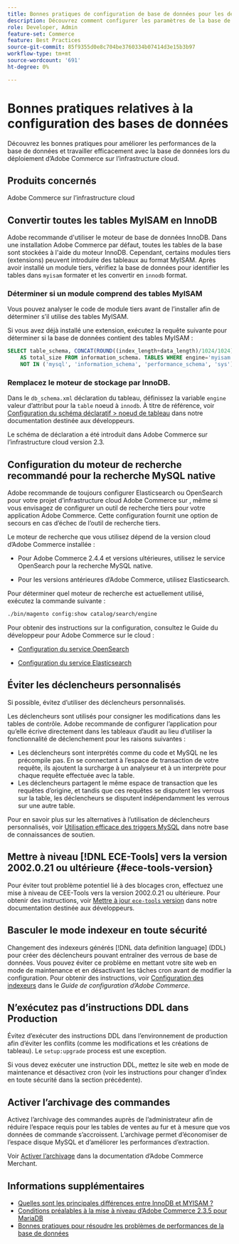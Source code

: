 ```yaml
---
title: Bonnes pratiques de configuration de base de données pour les déploiements cloud
description: Découvrez comment configurer les paramètres de la base de données et de l’application afin d’améliorer les performances lors du déploiement d’Adobe Commerce sur l’infrastructure cloud.
role: Developer, Admin
feature-set: Commerce
feature: Best Practices
source-git-commit: 85f9355d0e8c704be3760334b07414d3e15b3b97
workflow-type: tm+mt
source-wordcount: '691'
ht-degree: 0%

---
```


# Bonnes pratiques relatives à la configuration des bases de données

Découvrez les bonnes pratiques pour améliorer les performances de la base de données et travailler efficacement avec la base de données lors du déploiement d’Adobe Commerce sur l’infrastructure cloud.

## Produits concernés

Adobe Commerce sur l’infrastructure cloud

## Convertir toutes les tables MyISAM en InnoDB

Adobe recommande d&#39;utiliser le moteur de base de données InnoDB. Dans une installation Adobe Commerce par défaut, toutes les tables de la base sont stockées à l&#39;aide du moteur InnoDB. Cependant, certains modules tiers (extensions) peuvent introduire des tableaux au format MyISAM. Après avoir installé un module tiers, vérifiez la base de données pour identifier les tables dans `myisam` formater et les convertir en `innodb` format.

### Déterminer si un module comprend des tables MyISAM

Vous pouvez analyser le code de module tiers avant de l’installer afin de déterminer s’il utilise des tables MyISAM.

Si vous avez déjà installé une extension, exécutez la requête suivante pour déterminer si la base de données contient des tables MyISAM :

```sql
SELECT table_schema, CONCAT(ROUND((index_length+data_length)/1024/1024),'MB')
    AS total_size FROM information_schema. TABLES WHERE engine='myisam' AND table_schema
    NOT IN ('mysql', 'information_schema', 'performance_schema', 'sys');
```

### Remplacez le moteur de stockage par InnoDB.

Dans le `db_schema.xml` déclaration du tableau, définissez la variable `engine` valeur d’attribut pour la `table` noeud à `innodb`. À titre de référence, voir [Configuration du schéma déclaratif > noeud de tableau](https://developer.adobe.com/commerce/php/development/components/declarative-schema/configuration/) dans notre documentation destinée aux développeurs.

Le schéma de déclaration a été introduit dans Adobe Commerce sur l’infrastructure cloud version 2.3.

## Configuration du moteur de recherche recommandé pour la recherche MySQL native

Adobe recommande de toujours configurer Elasticsearch ou OpenSearch pour votre projet d’infrastructure cloud Adobe Commerce sur , même si vous envisagez de configurer un outil de recherche tiers pour votre application Adobe Commerce. Cette configuration fournit une option de secours en cas d’échec de l’outil de recherche tiers.

Le moteur de recherche que vous utilisez dépend de la version cloud d’Adobe Commerce installée :

- Pour Adobe Commerce 2.4.4 et versions ultérieures, utilisez le service OpenSearch pour la recherche MySQL native.

- Pour les versions antérieures d’Adobe Commerce, utilisez Elasticsearch.

Pour déterminer quel moteur de recherche est actuellement utilisé, exécutez la commande suivante :

```bash
./bin/magento config:show catalog/search/engine
```

Pour obtenir des instructions sur la configuration, consultez le Guide du développeur pour Adobe Commerce sur le cloud :

- [Configuration du service OpenSearch](https://devdocs.magento.com/cloud/project/services-opensearch.html)

- [Configuration du service Elasticsearch](https://devdocs.magento.com/cloud/project/services-elastic.html)

## Éviter les déclencheurs personnalisés

Si possible, évitez d’utiliser des déclencheurs personnalisés.

Les déclencheurs sont utilisés pour consigner les modifications dans les tables de contrôle. Adobe recommande de configurer l’application pour qu’elle écrive directement dans les tableaux d’audit au lieu d’utiliser la fonctionnalité de déclenchement pour les raisons suivantes :

- Les déclencheurs sont interprétés comme du code et MySQL ne les précompile pas. En se connectant à l’espace de transaction de votre requête, ils ajoutent la surcharge à un analyseur et à un interprète pour chaque requête effectuée avec la table.
- Les déclencheurs partagent le même espace de transaction que les requêtes d’origine, et tandis que ces requêtes se disputent les verrous sur la table, les déclencheurs se disputent indépendamment les verrous sur une autre table.

Pour en savoir plus sur les alternatives à l’utilisation de déclencheurs personnalisés, voir [Utilisation efficace des triggers MySQL](mysql-triggers-usage.md) dans notre base de connaissances de soutien.

## Mettre à niveau [!DNL ECE-Tools] vers la version 2002.0.21 ou ultérieure {#ece-tools-version}

Pour éviter tout problème potentiel lié à des blocages cron, effectuez une mise à niveau de CEE-Tools vers la version 2002.0.21 ou ultérieure. Pour obtenir des instructions, voir [Mettre à jour `ece-tools` version](https://devdocs.magento.com/cloud/project/ece-tools-update.html) dans notre documentation destinée aux développeurs.

## Basculer le mode indexeur en toute sécurité

<!--This best practice might belong in the Maintenance phase. Database lock prevention might be consolidated under a single heading-->

Changement des indexeurs générés [!DNL data definition language] (DDL) pour créer des déclencheurs pouvant entraîner des verrous de base de données. Vous pouvez éviter ce problème en mettant votre site web en mode de maintenance et en désactivant les tâches cron avant de modifier la configuration.
Pour obtenir des instructions, voir [Configuration des indexeurs](https://experienceleague.adobe.com/docs/commerce-operations/configuration-guide/cli/manage-indexers.html#configure-indexers-1) dans le *Guide de configuration d’Adobe Commerce*.

## N’exécutez pas d’instructions DDL dans Production

Évitez d’exécuter des instructions DDL dans l’environnement de production afin d’éviter les conflits (comme les modifications et les créations de tableau). Le `setup:upgrade` process est une exception.

Si vous devez exécuter une instruction DDL, mettez le site web en mode de maintenance et désactivez cron (voir les instructions pour changer d’index en toute sécurité dans la section précédente).

## Activer l’archivage des commandes

Activez l’archivage des commandes auprès de l’administrateur afin de réduire l’espace requis pour les tables de ventes au fur et à mesure que vos données de commande s’accroissent. L’archivage permet d’économiser de l’espace disque MySQL et d’améliorer les performances d’extraction.

Voir [Activer l’archivage](https://experienceleague.adobe.com/docs/commerce-admin/stores-sales/order-management/orders/order-archive.html) dans la documentation d’Adobe Commerce Merchant.

## Informations supplémentaires

- [Quelles sont les principales différences entre InnoDB et MYISAM ?](http://www.expertphp.in/article/what-are-the-main-differences-between-innodb-and-myisam)
- [Conditions préalables à la mise à niveau d’Adobe Commerce 2.3.5 pour MariaDB](../maintenance/commerce-235-upgrade-prerequisites-mariadb.md)
- [Bonnes pratiques pour résoudre les problèmes de performances de la base de données](../maintenance/resolve-database-performance-issues.md)
